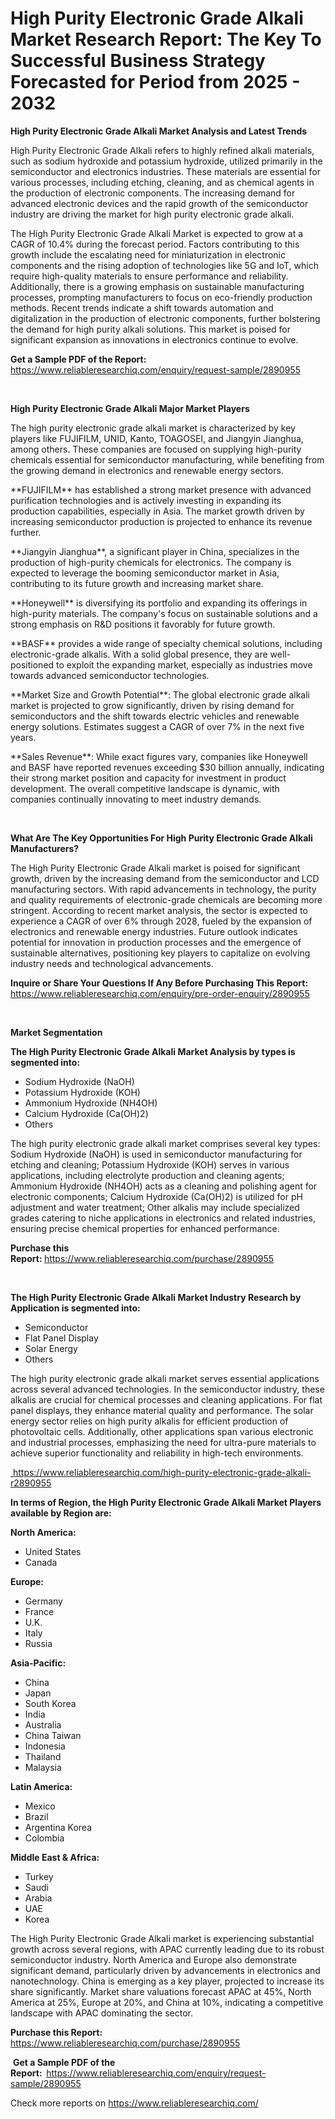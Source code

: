 <p><h1>High Purity Electronic Grade Alkali Market Research Report: The Key To Successful Business Strategy Forecasted for Period from 2025 - 2032</h1></p><p><strong>High Purity Electronic Grade Alkali Market Analysis and Latest Trends</strong></p>
<p><p>High Purity Electronic Grade Alkali refers to highly refined alkali materials, such as sodium hydroxide and potassium hydroxide, utilized primarily in the semiconductor and electronics industries. These materials are essential for various processes, including etching, cleaning, and as chemical agents in the production of electronic components. The increasing demand for advanced electronic devices and the rapid growth of the semiconductor industry are driving the market for high purity electronic grade alkali.</p><p>The High Purity Electronic Grade Alkali Market is expected to grow at a CAGR of 10.4% during the forecast period. Factors contributing to this growth include the escalating need for miniaturization in electronic components and the rising adoption of technologies like 5G and IoT, which require high-quality materials to ensure performance and reliability. Additionally, there is a growing emphasis on sustainable manufacturing processes, prompting manufacturers to focus on eco-friendly production methods. Recent trends indicate a shift towards automation and digitalization in the production of electronic components, further bolstering the demand for high purity alkali solutions. This market is poised for significant expansion as innovations in electronics continue to evolve.</p></p>
<p><strong>Get a Sample PDF of the Report:&nbsp;</strong> <a href="https://www.reliableresearchiq.com/enquiry/request-sample/2890955?utm_campaign=1743&utm_medium=2&utm_source=Github&utm_content=ia&utm_term=14032025&utm_id=high-purity-electronic-grade-alkali">https://www.reliableresearchiq.com/enquiry/request-sample/2890955</a></p>
<p>&nbsp;</p>
<p><strong>High Purity Electronic Grade Alkali Major Market Players</strong></p>
<p><p>The high purity electronic grade alkali market is characterized by key players like FUJIFILM, UNID, Kanto, TOAGOSEI, and Jiangyin Jianghua, among others. These companies are focused on supplying high-purity chemicals essential for semiconductor manufacturing, while benefiting from the growing demand in electronics and renewable energy sectors.</p><p>**FUJIFILM** has established a strong market presence with advanced purification technologies and is actively investing in expanding its production capabilities, especially in Asia. The market growth driven by increasing semiconductor production is projected to enhance its revenue further.</p><p>**Jiangyin Jianghua**, a significant player in China, specializes in the production of high-purity chemicals for electronics. The company is expected to leverage the booming semiconductor market in Asia, contributing to its future growth and increasing market share.</p><p>**Honeywell** is diversifying its portfolio and expanding its offerings in high-purity materials. The company's focus on sustainable solutions and a strong emphasis on R&D positions it favorably for future growth.</p><p>**BASF** provides a wide range of specialty chemical solutions, including electronic-grade alkalis. With a solid global presence, they are well-positioned to exploit the expanding market, especially as industries move towards advanced semiconductor technologies.</p><p>**Market Size and Growth Potential**: The global electronic grade alkali market is projected to grow significantly, driven by rising demand for semiconductors and the shift towards electric vehicles and renewable energy solutions. Estimates suggest a CAGR of over 7% in the next five years.</p><p>**Sales Revenue**: While exact figures vary, companies like Honeywell and BASF have reported revenues exceeding $30 billion annually, indicating their strong market position and capacity for investment in product development. The overall competitive landscape is dynamic, with companies continually innovating to meet industry demands.</p></p>
<p>&nbsp;</p>
<p><strong>What Are The Key Opportunities For High Purity Electronic Grade Alkali Manufacturers?</strong></p>
<p><p>The High Purity Electronic Grade Alkali market is poised for significant growth, driven by the increasing demand from the semiconductor and LCD manufacturing sectors. With rapid advancements in technology, the purity and quality requirements of electronic-grade chemicals are becoming more stringent. According to recent market analysis, the sector is expected to experience a CAGR of over 6% through 2028, fueled by the expansion of electronics and renewable energy industries. Future outlook indicates potential for innovation in production processes and the emergence of sustainable alternatives, positioning key players to capitalize on evolving industry needs and technological advancements.</p></p>
<p><strong>Inquire or Share Your Questions If Any Before Purchasing This Report:</strong> <a href="https://www.reliableresearchiq.com/enquiry/pre-order-enquiry/2890955?utm_campaign=1743&utm_medium=2&utm_source=Github&utm_content=ia&utm_term=14032025&utm_id=high-purity-electronic-grade-alkali">https://www.reliableresearchiq.com/enquiry/pre-order-enquiry/2890955</a></p>
<p>&nbsp;</p>
<p><strong>Market Segmentation</strong></p>
<p><strong>The High Purity Electronic Grade Alkali Market Analysis by types is segmented into:</strong></p>
<p><ul><li>Sodium Hydroxide (NaOH)</li><li>Potassium Hydroxide (KOH)</li><li>Ammonium Hydroxide (NH4OH)</li><li>Calcium Hydroxide (Ca(OH)2)</li><li>Others</li></ul></p>
<p><p>The high purity electronic grade alkali market comprises several key types: Sodium Hydroxide (NaOH) is used in semiconductor manufacturing for etching and cleaning; Potassium Hydroxide (KOH) serves in various applications, including electrolyte production and cleaning agents; Ammonium Hydroxide (NH4OH) acts as a cleaning and polishing agent for electronic components; Calcium Hydroxide (Ca(OH)2) is utilized for pH adjustment and water treatment; Other alkalis may include specialized grades catering to niche applications in electronics and related industries, ensuring precise chemical properties for enhanced performance.</p></p>
<p><strong>Purchase this Report:&nbsp;</strong><a href="https://www.reliableresearchiq.com/purchase/2890955?utm_campaign=1743&utm_medium=2&utm_source=Github&utm_content=ia&utm_term=14032025&utm_id=high-purity-electronic-grade-alkali">https://www.reliableresearchiq.com/purchase/2890955</a></p>
<p>&nbsp;</p>
<p><strong>The High Purity Electronic Grade Alkali Market Industry Research by Application is segmented into:</strong></p>
<p><ul><li>Semiconductor</li><li>Flat Panel Display</li><li>Solar Energy</li><li>Others</li></ul></p>
<p><p>The high purity electronic grade alkali market serves essential applications across several advanced technologies. In the semiconductor industry, these alkalis are crucial for chemical processes and cleaning applications. For flat panel displays, they enhance material quality and performance. The solar energy sector relies on high purity alkalis for efficient production of photovoltaic cells. Additionally, other applications span various electronic and industrial processes, emphasizing the need for ultra-pure materials to achieve superior functionality and reliability in high-tech environments.</p></p>
<p><a href="https://www.reliableresearchiq.com/high-purity-electronic-grade-alkali-r2890955?utm_campaign=1743&utm_medium=2&utm_source=Github&utm_content=ia&utm_term=14032025&utm_id=high-purity-electronic-grade-alkali">&nbsp;https://www.reliableresearchiq.com/high-purity-electronic-grade-alkali-r2890955</a></p>
<p><strong>In terms of Region, the High Purity Electronic Grade Alkali Market Players available by Region are:</strong></p>
<p>
    <p> <strong> North America: </strong>
        <ul>
            <li>United States</li>
            <li>Canada</li>
        </ul>
        </p> 
    <p> <strong> Europe: </strong>
        <ul>
            <li>Germany</li>
            <li>France</li>
            <li>U.K.</li>
            <li>Italy</li>
            <li>Russia</li>
        </ul>
        </p> 
    <p> <strong> Asia-Pacific: </strong>
        <ul>
            <li>China</li>
            <li>Japan</li>
            <li>South Korea</li>
            <li>India</li>
            <li>Australia</li>
            <li>China Taiwan</li>
            <li>Indonesia</li>
            <li>Thailand</li>
            <li>Malaysia</li>
        </ul>
        </p> 
    <p> <strong> Latin America: </strong>
        <ul>
            <li>Mexico</li>
            <li>Brazil</li>
            <li>Argentina Korea</li>
            <li>Colombia</li>
        </ul>
        </p> 
    <p> <strong> Middle East & Africa: </strong>
        <ul>
            <li>Turkey</li>
            <li>Saudi</li>
            <li>Arabia</li>
            <li>UAE</li>
            <li>Korea</li>
        </ul>
    </p>
    </p>
<p><p>The High Purity Electronic Grade Alkali market is experiencing substantial growth across several regions, with APAC currently leading due to its robust semiconductor industry. North America and Europe also demonstrate significant demand, particularly driven by advancements in electronics and nanotechnology. China is emerging as a key player, projected to increase its share significantly. Market share valuations forecast APAC at 45%, North America at 25%, Europe at 20%, and China at 10%, indicating a competitive landscape with APAC dominating the sector.</p></p>
<p><strong>Purchase this Report: </strong><a href="https://www.reliableresearchiq.com/purchase/2890955?utm_campaign=1743&utm_medium=2&utm_source=Github&utm_content=ia&utm_term=14032025&utm_id=high-purity-electronic-grade-alkali">https://www.reliableresearchiq.com/purchase/2890955</a></p>
<p>&nbsp;<strong>Get a Sample PDF of the Report:&nbsp;&nbsp;</strong><a href="https://www.reliableresearchiq.com/enquiry/request-sample/2890955?utm_campaign=1743&utm_medium=2&utm_source=Github&utm_content=ia&utm_term=14032025&utm_id=high-purity-electronic-grade-alkali">https://www.reliableresearchiq.com/enquiry/request-sample/2890955</a></p>
<p><strong></strong></p>
<p>Check more reports on <a href="https://www.reliableresearchiq.com/?utm_campaign=1743&utm_medium=2&utm_source=Github&utm_content=ia&utm_term=14032025&utm_id=high-purity-electronic-grade-alkali">https://www.reliableresearchiq.com/</a></p>